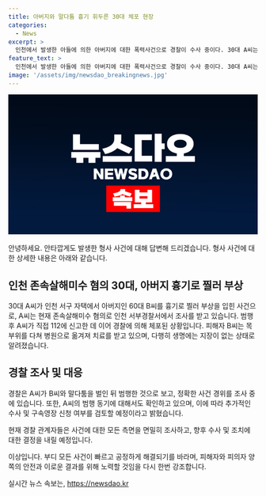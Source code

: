 ```yaml
---
title: 아버지와 말다툼 흉기 휘두른 30대 체포 현장
categories:
  - News
excerpt: >
  인천에서 발생한 아들에 의한 아버지에 대한 폭력사건으로 경찰이 수사 중이다. 30대 A씨는 아버지에게 흉기를 휘두르고 치명적인 상처를 입힌 혐의로 체포됐으며, 아버지는 부상을 입었지만 생명은 위협받지 않는다. 사건 경위에 대한 조사가 진행 중이며, A씨의 범행 동기와 구속 여부에 대한 판단이 이뤄질 예정이다. (사진=TV 제공)
feature_text: >
  인천에서 발생한 아들에 의한 아버지에 대한 폭력사건으로 경찰이 수사 중이다. 30대 A씨는 아버지에게 흉기를 휘두르고 치명적인 상처를 입힌 혐의로 체포됐으며, 아버지는 부상을 입었지만 생명은 위협받지 않는다. 사건 경위에 대한 조사가 진행 중이며, A씨의 범행 동기와 구속 여부에 대한 판단이 이뤄질 예정이다. (사진=TV 제공)
image: '/assets/img/newsdao_breakingnews.jpg'
---
```


<p><img src="/assets/img/newsdao_breakingnews.jpg" alt="bookingtag 속보" /></p>

<p>안녕하세요. 안타깝게도 발생한 형사 사건에 대해 답변해 드리겠습니다. 형사 사건에 대한 상세한 내용은 아래와 같습니다.</p>

<h2 data-ke-size="size26">인천 존속살해미수 혐의 30대, 아버지 흉기로 찔러 부상</h2>

<p>30대 A씨가 인천 서구 자택에서 아버지인 60대 B씨를 흉기로 찔러 부상을 입힌 사건으로, A씨는 현재 존속살해미수 혐의로 인천 서부경찰서에서 조사를 받고 있습니다. 범행 후 A씨가 직접 112에 신고한 데 이어 경찰에 의해 체포된 상황입니다. 피해자 B씨는 목 부위를 다쳐 병원으로 옮겨져 치료를 받고 있으며, 다행히 생명에는 지장이 없는 상태로 알려졌습니다.</p>

<p data-ke-size="size16"></p>

<h2 data-ke-size="size26">경찰 조사 및 대응</h2>

<p>경찰은 A씨가 B씨와 말다툼을 벌인 뒤 범행한 것으로 보고, 정확한 사건 경위를 조사 중에 있습니다. 또한, A씨의 범행 동기에 대해서도 확인하고 있으며, 이에 따라 추가적인 수사 및 구속영장 신청 여부를 검토할 예정이라고 밝혔습니다.</p>

<p>현재 경찰 관계자들은 사건에 대한 모든 측면을 면밀히 조사하고, 향후 수사 및 조치에 대한 결정을 내릴 예정입니다. </p>

<p>이상입니다. 부디 모든 사건이 빠르고 공정하게 해결되기를 바라며, 피해자와 피의자 양쪽의 안전과 이로운 결과를 위해 노력할 것임을 다시 한번 강조합니다.</p>
실시간 뉴스 속보는, <a href="https://newsdao.kr" rel="dofollow">https://newsdao.kr</a>


